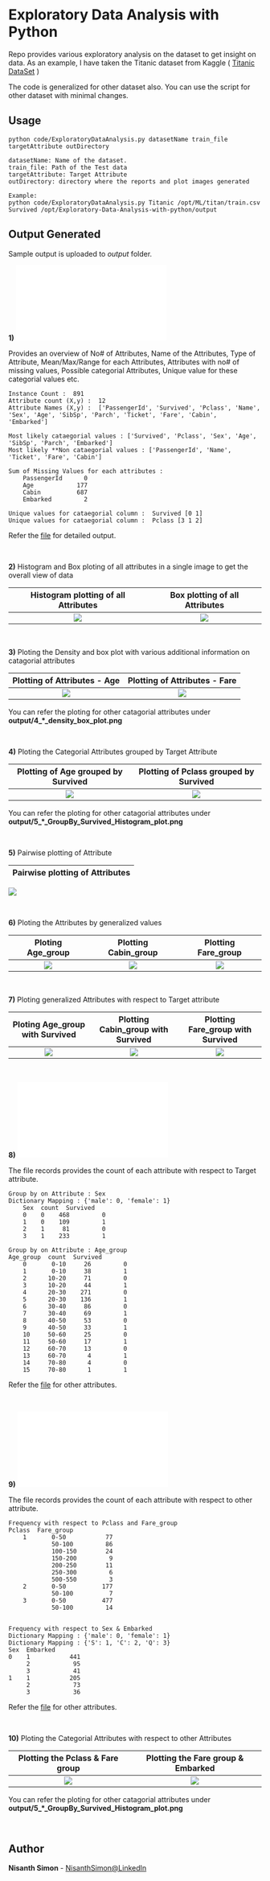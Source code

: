 # Exploratory Data Analysis with Python

Repo provides various exploratory analysis on the dataset to get insight on data. As an example, I have taken the Titanic dataset from Kaggle ( [Titanic DataSet] )

The code is generalized for other dataset also. You can use the script for other dataset with minimal changes.


## Usage

    python code/ExploratoryDataAnalysis.py datasetName train_file targetAttribute outDirectory
    
    datasetName: Name of the dataset.
    train_file: Path of the Test data
    targetAttribute: Target Attribute
    outDirectory: directory where the reports and plot images generated

    Example: 
    python code/ExploratoryDataAnalysis.py Titanic /opt/ML/titan/train.csv Survived /opt/Exploratory-Data-Analysis-with-python/output
    
    

## Output Generated

Sample output is uploaded to *output* folder. 

**1)** ![**1_initial_data_analysis.txt**](output/1_initial_data_analysis.txt)

Provides an overview of No# of Attributes, Name of the Attributes, Type of Attribute, Mean/Max/Range for each Attributes, Attributes with no# of missing values, Possible categorial Attributes, Unique value for these categorial values etc.

    Instance Count :  891
    Attribute count (X,y) :  12
    Attribute Names (X,y) :  ['PassengerId', 'Survived', 'Pclass', 'Name', 'Sex', 'Age', 'SibSp', 'Parch', 'Ticket', 'Fare', 'Cabin',   'Embarked']

    Most likely cataegorial values : ['Survived', 'Pclass', 'Sex', 'Age', 'SibSp', 'Parch', 'Embarked']
    Most likely **Non cataegorial values : ['PassengerId', 'Name', 'Ticket', 'Fare', 'Cabin']
    
    Sum of Missing Values for each attributes : 
        PassengerId      0
        Age            177
        Cabin          687
        Embarked         2

    Unique values for cataegorial column :  Survived [0 1]
    Unique values for cataegorial column :  Pclass [3 1 2]

Refer the [file](output/1_initial_data_analysis.txt) for detailed output.

<br>

**2)** Histogram and Box ploting of all attributes in a single image to get the overall view of data

Histogram plotting of all Attributes             |  Box plotting of all Attributes
:-------------------------:|:-------------------------:
![](output/2_Histogram_plot.png)  |  ![](output/3_Box_plot.png)


<br>

**3)** Ploting the Density and box plot with various additional information on catagorial attributes

Plotting of Attributes - Age             |  Plotting of Attributes - Fare
:-------------------------:|:-------------------------:
![](output/4_Age_density_box_plot.png)  |  ![](output/4_Fare_density_box_plot.png)

You can refer the ploting for other catagorial attributes under **output/4_*_density_box_plot.png**

<br>

**4)** Ploting the Categorial Attributes grouped by Target Attribute

Plotting of Age grouped by Survived             |  Plotting of Pclass grouped by Survived
:-------------------------:|:-------------------------:
![](output/5_Age_GroupBy_Survived_Histogram_plot.png)  |  ![](output/5_Pclass_GroupBy_Survived_Histogram_plot.png)

You can refer the ploting for other catagorial attributes under **output/5_*_GroupBy_Survived_Histogram_plot.png**

<br>

**5)** Pairwise plotting of Attribute

Pairwise plotting of Attributes  |           
:-------------------------:|
![](output/6_pairwise_plot.png)  


<br>

**6)** Ploting the Attributes by generalized values

Ploting Age_group             |  Plotting Cabin_group |  Plotting Fare_group
:-------------------------:|:-------------------------:|:-------------------------:
![](output/7_Count_Age_group_GroupedValues_plot.png)  |  ![](output/7_Count_Cabin_group_GroupedValues_plot.png) |     ![](output/7_Count_Fare_group_GroupedValues_plot.png)

<br>

**7)** Ploting generalized Attributes with respect to Target attribute

Ploting Age_group with Survived            |  Plotting Cabin_group with Survived |  Plotting Fare_group with Survived
:-------------------------:|:-------------------------:|:-------------------------:
![](output/8_Age_group_GroupBy_Survived_Histogram_plot.png)  |  ![](output/8_Cabin_group_GroupBy_Survived_Histogram_plot.png) |     ![](output/8_Fare_group_GroupBy_Survived_Histogram_plot.png)

<br>

**8)** ![**GroupBy_Attribute_based_on_Target.txt**](output/9_GroupBy_Attribute_based_on_Target.txt)

The file records provides the count of each attribute with respect to Target attribute.

    Group by on Attribute : Sex
    Dictionary Mapping : {'male': 0, 'female': 1}
        Sex  count  Survived
        0    0    468         0
        1    0    109         1
        2    1     81         0
        3    1    233         1
        
    Group by on Attribute : Age_group
    Age_group  count  Survived
        0       0-10     26         0
        1       0-10     38         1
        2      10-20     71         0
        3      10-20     44         1
        4      20-30    271         0
        5      20-30    136         1
        6      30-40     86         0
        7      30-40     69         1
        8      40-50     53         0
        9      40-50     33         1
        10     50-60     25         0
        11     50-60     17         1
        12     60-70     13         0
        13     60-70      4         1
        14     70-80      4         0
        15     70-80      1         1
 
Refer the [file](output/9_GroupBy_Attribute_based_on_Target.txt) for other attributes.

<br>

**9)** ![**CrossAttribute_data_analysis.txt**](output/10_CrossAttributeAnalysis/1_CrossAttribute_data_analysis.txt)

The file records provides the count of each attribute with respect to other attribute.

    Frequency with respect to Pclass and Fare_group
    Pclass  Fare_group
        1       0-50           77
                50-100         86
                100-150        24
                150-200         9
                200-250        11
                250-300         6
                500-550         3
        2       0-50          177
                50-100          7
        3       0-50          477
                50-100         14


    Frequency with respect to Sex & Embarked
    Dictionary Mapping : {'male': 0, 'female': 1}
    Dictionary Mapping : {'S': 1, 'C': 2, 'Q': 3}
    Sex  Embarked
    0    1           441
         2            95
         3            41
    1    1           205
         2            73
         3            36
         
Refer the [file](output/10_CrossAttributeAnalysis/1_CrossAttribute_data_analysis.txt) for other attributes.

<br>

**10)** Ploting the Categorial Attributes with respect to other Attributes

Plotting the Pclass & Fare group            |  Plotting the Fare group & Embarked
:-------------------------:|:-------------------------:
![](output/10_CrossAttributeAnalysis/2_CrossAttribute_Pclass_Fare_group_Count.png)  |  ![](output/10_CrossAttributeAnalysis/2_CrossAttribute_Fare_group_Embarked_Count.png)

You can refer the ploting for other catagorial attributes under **output/5_*_GroupBy_Survived_Histogram_plot.png**

<br>


## Author

**Nisanth Simon** - [NisanthSimon@LinkedIn]


[NisanthSimon@LinkedIn]: https://au.linkedin.com/in/nisanth-simon-03b2149
[Titanic DataSet]: https://www.kaggle.com/c/titanic/data 
